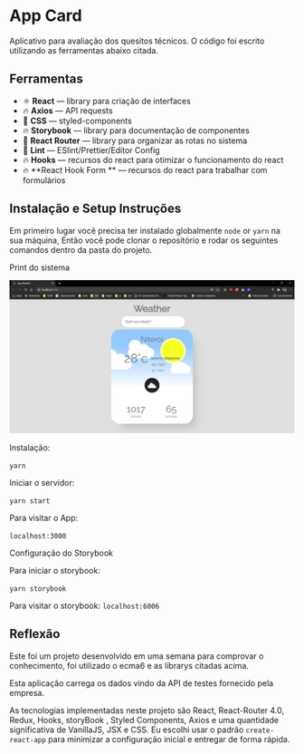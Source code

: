 <h1>
  App Card
</h1>

<p align="left">
  Aplicativo para avaliação dos quesitos técnicos. O código foi escrito utilizando as ferramentas abaixo citada.
</p>

## Ferramentas

- ⚛ **React** — library para criação de interfaces
- 🔥 **Axios** — API requests
- 💅 **CSS** — styled-components
- 🔥 **Storybook** — library para documentação de componentes
- 💅 **React Router** — library para organizar as rotas no sistema
- 💖 **Lint** — ESlint/Prettier/Editor Config
- 🔥 **Hooks** — recursos do react para otimizar o funcionamento do react
- 🔥 **React Hook Form ** — recursos do react para trabalhar com formulários

## Instalação e Setup Instruções

Em primeiro lugar você precisa ter instalado globalmente `node` or `yarn` na sua máquina, Então você pode clonar o repositório e rodar os seguintes comandos dentro da pasta do projeto.

Print do sistema

![print do sistema](https://github.com/aribeirorj/app-card/blob/master/print.png?raw=true)

Instalação:

`yarn`

Iniciar o servidor:

`yarn start`

Para visitar o App:

`localhost:3000`

Configuração do Storybook

Para iniciar o storybook:

`yarn storybook`

Para visitar o storybook:
`localhost:6006`

## Reflexão

Este foi um projeto desenvolvido em uma semana para comprovar o conhecimento, foi utilizado o ecma6 e as librarys citadas acima.

Esta aplicação carrega os dados vindo da API de testes fornecido pela empresa.

As tecnologias implementadas neste projeto são React, React-Router 4.0, Redux, Hooks, storyBook , Styled Components, Axios e uma quantidade significativa de VanillaJS, JSX e CSS. Eu escolhi usar o padrão `create-react-app` para minimizar a configuração inicial e entregar de forma rápida.
